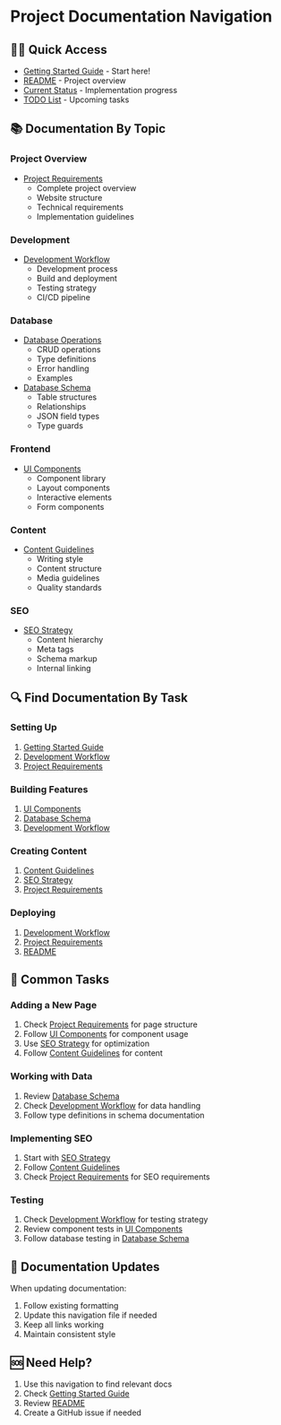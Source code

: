 # Project Documentation Navigation

## 🏃‍♂️ Quick Access
- [Getting Started Guide](getting-started.md) - Start here!
- [README](../README.md) - Project overview
- [Current Status](../tracking-progress.md) - Implementation progress
- [TODO List](../TODO.md) - Upcoming tasks

## 📚 Documentation By Topic

### Project Overview
- [Project Requirements](../project-requirements.md)
  - Complete project overview
  - Website structure
  - Technical requirements
  - Implementation guidelines

### Development
- [Development Workflow](development-workflow.md)
  - Development process
  - Build and deployment
  - Testing strategy
  - CI/CD pipeline

### Database
- [Database Operations](../src/utils/supabase/README.md)
  - CRUD operations
  - Type definitions
  - Error handling
  - Examples
- [Database Schema](database-schema.md)
  - Table structures
  - Relationships
  - JSON field types
  - Type guards

### Frontend
- [UI Components](ui-components.md)
  - Component library
  - Layout components
  - Interactive elements
  - Form components

### Content
- [Content Guidelines](content-guidelines.md)
  - Writing style
  - Content structure
  - Media guidelines
  - Quality standards

### SEO
- [SEO Strategy](seo-strategy.md)
  - Content hierarchy
  - Meta tags
  - Schema markup
  - Internal linking

## 🔍 Find Documentation By Task

### Setting Up
1. [Getting Started Guide](getting-started.md)
2. [Development Workflow](development-workflow.md)
3. [Project Requirements](../project-requirements.md)

### Building Features
1. [UI Components](ui-components.md)
2. [Database Schema](database-schema.md)
3. [Development Workflow](development-workflow.md)

### Creating Content
1. [Content Guidelines](content-guidelines.md)
2. [SEO Strategy](seo-strategy.md)
3. [Project Requirements](../project-requirements.md)

### Deploying
1. [Development Workflow](development-workflow.md)
2. [Project Requirements](../project-requirements.md)
3. [README](../README.md)

## 🎯 Common Tasks

### Adding a New Page
1. Check [Project Requirements](../project-requirements.md) for page structure
2. Follow [UI Components](ui-components.md) for component usage
3. Use [SEO Strategy](seo-strategy.md) for optimization
4. Follow [Content Guidelines](content-guidelines.md) for content

### Working with Data
1. Review [Database Schema](database-schema.md)
2. Check [Development Workflow](development-workflow.md) for data handling
3. Follow type definitions in schema documentation

### Implementing SEO
1. Start with [SEO Strategy](seo-strategy.md)
2. Follow [Content Guidelines](content-guidelines.md)
3. Check [Project Requirements](../project-requirements.md) for SEO requirements

### Testing
1. Check [Development Workflow](development-workflow.md) for testing strategy
2. Review component tests in [UI Components](ui-components.md)
3. Follow database testing in [Database Schema](database-schema.md)

## 📝 Documentation Updates
When updating documentation:
1. Follow existing formatting
2. Update this navigation file if needed
3. Keep all links working
4. Maintain consistent style

## 🆘 Need Help?
1. Use this navigation to find relevant docs
2. Check [Getting Started Guide](getting-started.md)
3. Review [README](../README.md)
4. Create a GitHub issue if needed
